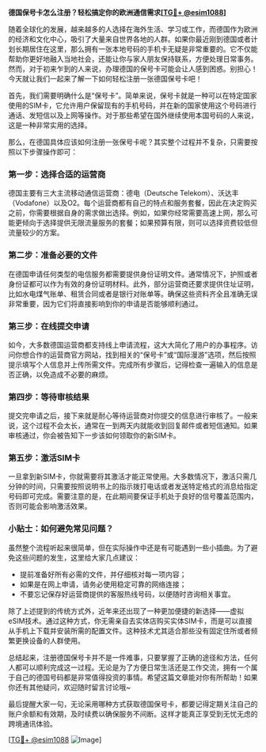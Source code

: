 **德国保号卡怎么注册？轻松搞定你的欧洲通信需求[[TG💪+ @esim1088](https://t.me/s/esim1088)]**

随着全球化的发展，越来越多的人选择在海外生活、学习或工作，而德国作为欧洲的经济和文化中心，吸引了大量来自世界各地的人群。如果你最近刚到德国或者计划长期居住在这里，那么拥有一张本地号码的手机卡无疑是非常重要的。它不仅能帮助你更好地融入当地社会，还能让你与家人朋友保持联系，方便处理日常事务。然而，对于初来乍到的人来说，办理德国的保号卡可能会让人感到困惑。别担心！今天就让我们一起来了解一下如何轻松注册一张德国保号卡吧！

首先，我们需要明确什么是“保号卡”。简单来说，保号卡就是一种可以在特定国家使用的SIM卡，它允许用户保留现有的手机号码，并在新的国家使用这个号码进行通话、发短信以及上网等操作。对于那些希望在国外继续使用本国号码的人来说，这是一种非常实用的选择。

那么，在德国具体应该如何注册一张保号卡呢？其实整个过程并不复杂，只需要按照以下步骤操作即可：

### 第一步：选择合适的运营商

德国主要有三大主流移动通信运营商：德电（Deutsche Telekom）、沃达丰（Vodafone）以及O2。每个运营商都有自己的特点和服务套餐，因此在决定购买之前，你需要根据自身的需求做出选择。例如，如果你经常需要高速上网，那么可能更倾向于选择提供无限流量服务的套餐；如果预算有限，则可以选择资费较低但流量较少的方案。

### 第二步：准备必要的文件

在德国申请任何类型的电信服务都需要提供身份证明文件。通常情况下，护照或者身份证都可以作为有效的身份证明材料。此外，部分运营商还要求提供住址证明，比如水电煤气账单、租赁合同或者是银行对账单等。确保这些资料齐全且准确无误非常重要，因为它们将直接影响到你的申请是否能够顺利通过。

### 第三步：在线提交申请

如今，大多数德国运营商都支持线上申请流程，这大大简化了用户的办事程序。访问你想合作的运营商官方网站，找到相关的“保号卡”或“国际漫游”选项，然后按照提示填写个人信息并上传所需文件。完成所有步骤后，记得检查一遍输入的信息是否正确，以免造成不必要的麻烦。

### 第四步：等待审核结果

提交完申请之后，接下来就是耐心等待运营商对你提交的信息进行审核了。一般来说，这个过程不会太长，通常在一到两天内就能收到回复邮件或者短信通知。如果审核通过，你会被告知下一步该如何领取你的新SIM卡。

### 第五步：激活SIM卡

一旦拿到新SIM卡，你就需要将其激活才能正常使用。大多数情况下，激活只需几分钟的时间，只需要按照说明书上的指示拨打电话或者发送特定格式的消息给指定号码即可完成。需要注意的是，在此期间要保证手机处于良好的信号覆盖范围内，否则可能会影响激活效果。

### 小贴士：如何避免常见问题？

虽然整个流程听起来很简单，但在实际操作中还是有可能遇到一些小插曲。为了避免这些问题的发生，这里给大家几点建议：
- 提前准备好所有必需的文件，并仔细核对每一项内容；
- 如果是在网上申请，请务必使用稳定可靠的网络连接；
- 不要忘记保存好运营商提供的客服热线号码，以便随时咨询相关事宜。

除了上述提到的传统方式外，近年来还出现了一种更加便捷的新选择——虚拟eSIM技术。通过这种方式，你无需亲自去实体店购买实体SIM卡，而是可以直接从手机上下载并安装所需的配置文件。这种技术尤其适合那些没有固定住所或者频繁更换设备的人群使用。

总结起来，注册德国保号卡并不是一件难事，只要掌握了正确的途径和方法，任何人都可以顺利完成这一过程。无论是为了方便日常生活还是工作交流，拥有一个属于自己的德国号码都是非常值得投资的事情。希望这篇文章能对你有所帮助！如果你还有其他疑问，欢迎随时留言讨论哦~

最后提醒大家一句，无论采用哪种方式获取德国保号卡，都要记得定期关注自己的账户余额和有效期，及时续费以确保服务不间断。这样才能真正享受到无忧无虑的跨境通讯体验。

[[TG💪+ @esim1088](https://t.me/s/esim1088) ![Image](https://i.postimg.cc/4NQfJmqS/Snipaste-2025-05-13-00-14-12.png)]